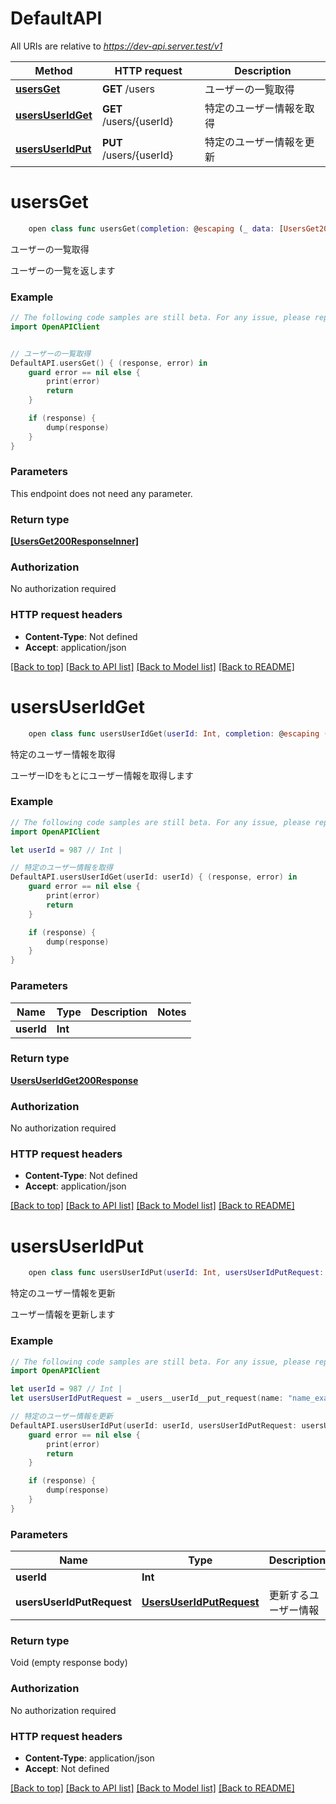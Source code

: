# DefaultAPI

All URIs are relative to *https://dev-api.server.test/v1*

Method | HTTP request | Description
------------- | ------------- | -------------
[**usersGet**](DefaultAPI.md#usersget) | **GET** /users | ユーザーの一覧取得
[**usersUserIdGet**](DefaultAPI.md#usersuseridget) | **GET** /users/{userId} | 特定のユーザー情報を取得
[**usersUserIdPut**](DefaultAPI.md#usersuseridput) | **PUT** /users/{userId} | 特定のユーザー情報を更新


# **usersGet**
```swift
    open class func usersGet(completion: @escaping (_ data: [UsersGet200ResponseInner]?, _ error: Error?) -> Void)
```

ユーザーの一覧取得

ユーザーの一覧を返します

### Example
```swift
// The following code samples are still beta. For any issue, please report via http://github.com/OpenAPITools/openapi-generator/issues/new
import OpenAPIClient


// ユーザーの一覧取得
DefaultAPI.usersGet() { (response, error) in
    guard error == nil else {
        print(error)
        return
    }

    if (response) {
        dump(response)
    }
}
```

### Parameters
This endpoint does not need any parameter.

### Return type

[**[UsersGet200ResponseInner]**](UsersGet200ResponseInner.md)

### Authorization

No authorization required

### HTTP request headers

 - **Content-Type**: Not defined
 - **Accept**: application/json

[[Back to top]](#) [[Back to API list]](../README.md#documentation-for-api-endpoints) [[Back to Model list]](../README.md#documentation-for-models) [[Back to README]](../README.md)

# **usersUserIdGet**
```swift
    open class func usersUserIdGet(userId: Int, completion: @escaping (_ data: UsersUserIdGet200Response?, _ error: Error?) -> Void)
```

特定のユーザー情報を取得

ユーザーIDをもとにユーザー情報を取得します

### Example
```swift
// The following code samples are still beta. For any issue, please report via http://github.com/OpenAPITools/openapi-generator/issues/new
import OpenAPIClient

let userId = 987 // Int | 

// 特定のユーザー情報を取得
DefaultAPI.usersUserIdGet(userId: userId) { (response, error) in
    guard error == nil else {
        print(error)
        return
    }

    if (response) {
        dump(response)
    }
}
```

### Parameters

Name | Type | Description  | Notes
------------- | ------------- | ------------- | -------------
 **userId** | **Int** |  | 

### Return type

[**UsersUserIdGet200Response**](UsersUserIdGet200Response.md)

### Authorization

No authorization required

### HTTP request headers

 - **Content-Type**: Not defined
 - **Accept**: application/json

[[Back to top]](#) [[Back to API list]](../README.md#documentation-for-api-endpoints) [[Back to Model list]](../README.md#documentation-for-models) [[Back to README]](../README.md)

# **usersUserIdPut**
```swift
    open class func usersUserIdPut(userId: Int, usersUserIdPutRequest: UsersUserIdPutRequest, completion: @escaping (_ data: Void?, _ error: Error?) -> Void)
```

特定のユーザー情報を更新

ユーザー情報を更新します

### Example
```swift
// The following code samples are still beta. For any issue, please report via http://github.com/OpenAPITools/openapi-generator/issues/new
import OpenAPIClient

let userId = 987 // Int | 
let usersUserIdPutRequest = _users__userId__put_request(name: "name_example", email: "email_example") // UsersUserIdPutRequest | 更新するユーザー情報

// 特定のユーザー情報を更新
DefaultAPI.usersUserIdPut(userId: userId, usersUserIdPutRequest: usersUserIdPutRequest) { (response, error) in
    guard error == nil else {
        print(error)
        return
    }

    if (response) {
        dump(response)
    }
}
```

### Parameters

Name | Type | Description  | Notes
------------- | ------------- | ------------- | -------------
 **userId** | **Int** |  | 
 **usersUserIdPutRequest** | [**UsersUserIdPutRequest**](UsersUserIdPutRequest.md) | 更新するユーザー情報 | 

### Return type

Void (empty response body)

### Authorization

No authorization required

### HTTP request headers

 - **Content-Type**: application/json
 - **Accept**: Not defined

[[Back to top]](#) [[Back to API list]](../README.md#documentation-for-api-endpoints) [[Back to Model list]](../README.md#documentation-for-models) [[Back to README]](../README.md)

